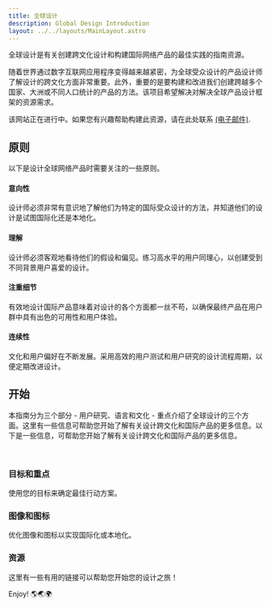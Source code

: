 ```yaml
---
title: 全球设计
description: Global Design Introduction
layout: ../../layouts/MainLayout.astro
---
```


全球设计是有关创建跨文化设计和构建国际网络产品的最佳实践的指南资源。

随着世界通过数字互联网应用程序变得越来越紧密，为全球受众设计的产品设计师了解设计的跨文化方面非常重要。此外，重要的是要构建和改进我们创建跨越多个国家、大洲或不同人口统计的产品的方法。该项目希望解决对解决全球产品设计框架的资源需求。

该网站正在进行中。如果您有兴趣帮助构建此资源，请在此处联系 [(电子邮件)](mailto:ericdai@sas.upenn.edu).

## 原则

以下是设计全球网络产品时需要关注的一些原则。

<div class="boxcontainer">
<div class="highlightbox">
    <h4>意向性</h4>
    <p>设计师必须非常有意识地了解他们为特定的国际受众设计的方法，并知道他们的设计是试图国际化还是本地化。</p>
</div>

<div class="highlightbox2">
    <h4>理解</h4>
    <p>设计师必须客观地看待他们的假设和偏见。练习高水平的用户同理心，以创建受到不同背景用户喜爱的设计。</p>
</div>

<div class="highlightbox3">
    <h4>注重细节</h4>
    <p>有效地设计国际产品意味着对设计的各个方面都一丝不苟，以确保最终产品在用户群中具有出色的可用性和用户体验。</p>
</div>

<div class="highlightbox4">
    <h4>连续性</h4>
    <p>文化和用户偏好在不断发展。采用高效的用户测试和用户研究的设计流程周期，以便定期改进设计。</p>
</div>
</div>

## 开始

本指南分为三个部分 - 用户研究、语言和文化 - 重点介绍了全球设计的三个方面。这里有一些信息可帮助您开始了解有关设计跨文化和国际产品的更多信息。以下是一些信息，可帮助您开始了解有关设计跨文化和国际产品的更多信息。

<br/>
<a href="../goalsandfocus" style="text-decoration: none">
<div class="highlightbox5" style="background-color: var(--neutral-bg);">
    <h3>目标和重点</h3>
    <p>使用您的目标来确定最佳行动方案。</p>
</div>
</a>

<a href="../imagesandicons" style="text-decoration: none">
<div class="highlightbox5" style="background-color: var(--neutral-bg);">
    <h3>图像和图标</h3>
    <p>优化图像和图标以实现国际化或本地化。</p>
</div>
</a>

<a href="../inspirations" style="text-decoration: none">
<div class="highlightbox5" style="background-color: var(--neutral-bg);">
    <h3>资源</h3>
    <p>这里有一些有用的链接可以帮助您开始您的设计之旅！</p>
</div>
</a>

Enjoy! 🌎🌏🌍

